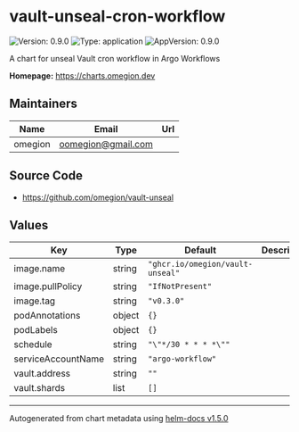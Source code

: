 # vault-unseal-cron-workflow

![Version: 0.9.0](https://img.shields.io/badge/Version-0.9.0-informational?style=flat-square) ![Type: application](https://img.shields.io/badge/Type-application-informational?style=flat-square) ![AppVersion: 0.9.0](https://img.shields.io/badge/AppVersion-0.9.0-informational?style=flat-square)

A chart for unseal Vault cron workflow in Argo Workflows

**Homepage:** <https://charts.omegion.dev>

## Maintainers

| Name | Email | Url |
| ---- | ------ | --- |
| omegion | oomegion@gmail.com |  |

## Source Code

* <https://github.com/omegion/vault-unseal>

## Values

| Key | Type | Default | Description |
|-----|------|---------|-------------|
| image.name | string | `"ghcr.io/omegion/vault-unseal"` |  |
| image.pullPolicy | string | `"IfNotPresent"` |  |
| image.tag | string | `"v0.3.0"` |  |
| podAnnotations | object | `{}` |  |
| podLabels | object | `{}` |  |
| schedule | string | `"\"*/30 * * * *\""` |  |
| serviceAccountName | string | `"argo-workflow"` |  |
| vault.address | string | `""` |  |
| vault.shards | list | `[]` |  |

----------------------------------------------
Autogenerated from chart metadata using [helm-docs v1.5.0](https://github.com/norwoodj/helm-docs/releases/v1.5.0)
